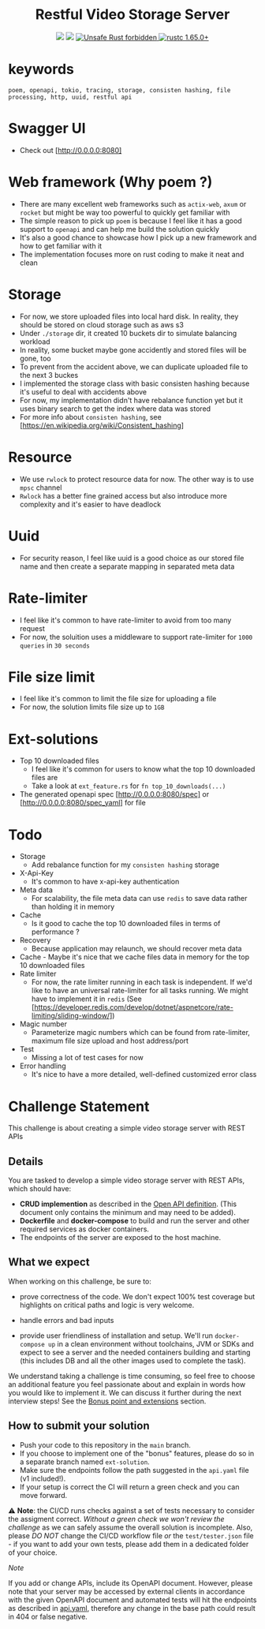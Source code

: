 <h1 align="center">Restful Video Storage Server</h1>

<div align="center">
  <!-- CI -->
  <img src="https://github.com/cityos-dev/Gembright-Stone-Hung/actions/workflows/action.yaml/badge.svg" />
  <img src="https://github.com/cityos-dev/Gembright-Stone-Hung/actions/workflows/clippy.yaml/badge.svg" />
  <a href="https://github.com/rust-secure-code/safety-dance/">
    <img src="https://img.shields.io/badge/unsafe-forbidden-success.svg?style=flat-square"
      alt="Unsafe Rust forbidden" />
  </a>
  <a href="https://blog.rust-lang.org/2022/11/03/Rust-1.65.0.html">
    <img src="https://img.shields.io/badge/rustc-1.65.0+-ab6000.svg"
      alt="rustc 1.65.0+" />
  </a>
</div>

# keywords
```
poem, openapi, tokio, tracing, storage, consisten hashing, file processing, http, uuid, restful api
```
# Swagger UI
  * Check out [http://0.0.0.0:8080] 

# Web framework (Why poem ?) 
  * There are many excellent web frameworks such as `actix-web`, `axum` or `rocket` but might be way too powerful to quickly get familiar with 
  * The simple reason to pick up `poem` is because I feel like it has a good support to `openapi` and can help me build the solution quickly
  * It's also a good chance to showcase how I pick up a new framework and how to get familiar with it
  * The implementation focuses more on rust coding to make it neat and clean

# Storage
  * For now, we store uploaded files into local hard disk. In reality, they should be stored on cloud storage such as aws s3
  * Under `./storage` dir, it created 10 buckets dir to simulate balancing workload
  * In reality, some bucket maybe gone accidently and stored files will be gone, too
  * To prevent from the accident above, we can duplicate uploaded file to the next 3 buckes
  * I implemented the storage class with basic consisten hashing because it's useful to deal with accidents above
  * For now, my implementation didn't have rebalance function yet but it uses binary search to get the index where data was stored
  * For more info about `consisten hashing`, see [https://en.wikipedia.org/wiki/Consistent_hashing]

# Resource
  * We use `rwlock` to protect resource data for now. The other way is to use `mpsc` channel
  * `Rwlock` has a better fine grained access but also introduce more complexity and it's easier to have deadlock

# Uuid
  * For security reason, I feel like uuid is a good choice as our stored file name and then create a separate mapping in separated meta data

# Rate-limiter
  * I feel like it's common to have rate-limiter to avoid from too many request
  * For now, the soluition uses a middleware to support rate-limiter for `1000 queries` in `30 seconds`

# File size limit
  * I feel like it's common to limit the file size for uploading a file
  * For now, the solution limits file size up to `1GB`

# Ext-solutions
  - Top 10 downloaded files
    * I feel like it's common for users to know what the top 10 downloaded files are
    * Take a look at `ext_feature.rs` for `fn top_10_downloads(...)` 
  - The generated openapi spec [http://0.0.0.0:8080/spec] or [http://0.0.0.0:8080/spec_yaml] for file

# Todo
  * Storage
    - Add rebalance function for my `consisten hashing` storage
  * X-Api-Key
    - It's common to have x-api-key authentication
  * Meta data
    - For scalability, the file meta data can use `redis` to save data rather than holding it in memory
  * Cache
    - Is it good to cache the top 10 downloaded files in terms of performance ?
  * Recovery
    - Because application may relaunch, we should recover meta data
  *  Cache
    - Maybe it's nice that we cache files data in memory for the top 10 downloaded files
  * Rate limiter
    - For now, the rate limiter running in each task is independent. If we'd like to have an universal rate-limiter for all tasks running. We might have to implement it in `redis` (See [https://developer.redis.com/develop/dotnet/aspnetcore/rate-limiting/sliding-window/])
  * Magic number
    - Parameterize magic numbers which can be found from rate-limiter, maximum file size upload and host address/port
  * Test
    - Missing a lot of test cases for now
  * Error handling
    - It's nice to have a more detailed, well-defined customized error class
  
# Challenge Statement

This challenge is about creating a simple video storage server with REST APIs

## Details

You are tasked to develop a simple video storage server with REST APIs, which should have:
- **CRUD implemention** as described in the [Open API definition](./api.yaml). (This document only contains the minimum and may need to be added).
- **Dockerfile** and **docker-compose** to build and run the server and other required services as docker containers.
- The endpoints of the server are exposed to the host machine.

## What we expect

When working on this challenge, be sure to:

- prove correctness of the code. We don't expect 100% test coverage but highlights on critical paths and logic is very welcome.
  
- handle errors and bad inputs
  
- provide user friendliness of installation and setup. We'll run `docker-compose up` in a clean environment without toolchains, JVM or SDKs and expect to see a server and the needed containers building and starting (this includes DB and all the other images used to complete the task).

We understand taking a challenge is time consuming, so feel free to choose an additional feature you feel passionate about and explain in words how you would like to implement it. We can discuss it further during the next interview steps!
See the [Bonus point and extensions](#bonus-points-and-extensions) section.
  

## How to submit your solution

- Push your code to this repository in the `main` branch.
- If you choose to implement one of the "bonus" features, please do so in a separate branch named `ext-solution`.
- Make sure the endpoints follow the path suggested in the `api.yaml` file (v1 included!).
- If your setup is correct the CI will return a green check and you can move forward. 

⚠️ **Note**: the CI/CD runs checks against a set of tests necessary to consider the assigment correct. _Without a green check we won't review the challenge_ as we can safely assume the overall solution is incomplete. Also, please *DO NOT* change the CI/CD workflow file _or_ the `test/tester.json` file - if you want to add your own tests, please add them in a dedicated folder of your choice.

*Note*

If you add or change APIs, include its OpenAPI document. However, please note that your server may be accessed by external clients in accordance with the given OpenAPI document and automated tests will hit the endpoints as described in [api.yaml](./api.yaml), therefore any change in the base path could result in 404 or false negative.

